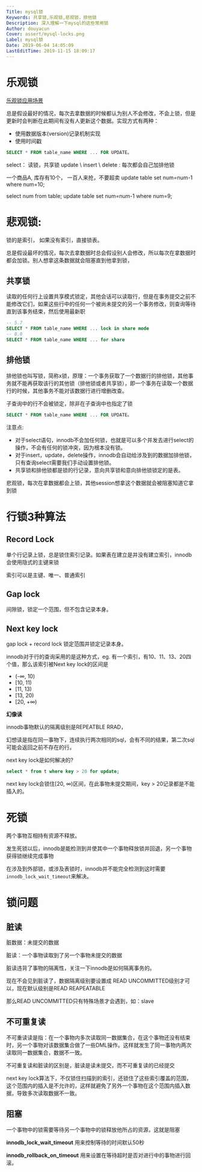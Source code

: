 ```yaml
---
Title: mysql锁
Keywords: 共享锁,乐观锁,悲观锁，排他锁
Description: 深入理解一下mysql的这些常用锁
Author: douyacun
Cover: assert/mysql-locks.png
Label: mysql锁
Date: 2019-06-04 14:05:09
LastEditTime: 2019-11-15 18:09:17
---
```


# 乐观锁
[乐观锁应用场景](https://segmentfault.com/a/1190000008935924)

总是假设最好的情况，每次去拿数据的时候都认为别人不会修改，不会上锁，但是更新时会判断在此期间有没有人更新这个数据。实现方式有两种：
- 使用数据版本(version)记录机制实现
- 使用时间戳

```sql
SELECT * FROM table_name WHERE ... FOR UPDATE。
```

select： 读锁，共享锁
update \ insert \ delete : 每次都会自己加排他锁

一个商品A, 库存有10个， 一百人来抢，不要超卖
update table set num=num-1 where num=10;

select num from table;
update table set num=num-1 where num=9;

# 悲观锁: 
锁的是索引， 如果没有索引，直接锁表。

总是假设最坏的情况，每次去拿数据时总会假设别人会修改，所以每次在拿数据时都会加锁。别人想拿这条数据就会阻塞直到他拿到锁，

## 共享锁
读取的任何行上设置共享模式锁定，其他会话可以读取行，但是在事务提交之前不能修改它们，如果这些行中的任何一个被尚未提交的另一个事务修改，则查询等待直到该事务结束，然后使用最新职

```sql
-- 5.7
SELECT * FROM table_name WHERE ... lock in share mode
-- 8.0
SELECT * FROM table_name WHERE ... for share
```

## 排他锁
排他锁也叫写锁，简称x锁，原理：一个事务获取了一个数据行的排他锁，其他事务就不能再获取该行的其他锁（排他锁或者共享锁），即一个事务在读取一个数据行的时候，其他事务不能对该数据行进行增删改查。

子查询中的行不会被锁定，除非在子查询中也指定了锁

```sql
SELECT * FROM table_name WHERE ... FOR UPDATE。
```

注意点:
- 对于select语句，innodb不会加任何锁，也就是可以多个并发去进行select的操作，不会有任何的锁冲突，因为根本没有锁。
- 对于insert，update，delete操作，innodb会自动给涉及到的数据加排他锁，只有查询select需要我们手动设置排他锁。
- 共享锁和排他锁都是锁的行记录，意向共享锁和意向排他锁锁定的是表。

悲观锁，每次在拿数据都会上锁，其他session想拿这个数据就会被阻塞知道它拿到锁








# 行锁3种算法

## Record Lock

单个行记录上锁，总是锁住索引记录。如果表在建立是并没有建立索引，innodb会使用隐式的主键来锁

索引可以是主键、唯一、普通索引

## Gap lock

间隙锁，锁定一个范围，但不包含记录本身。

## Next key lock

gap lock + record lock 锁定范围并锁定记录本身。

innodb对于行的查询采用的是这种方式，eg. 有一个索引，有10、11、13、20四个值，那么该索引被Next key lock的区间是
- (-∞, 10)
- [10, 11)
- [11, 13)
- [13, 20)
- [20, +∞)

**幻像读**

innodb事物默认的隔离级别是REPEATBLE RRAD， 

幻想读是指在同一事物下，连续执行两次相同的sql，会有不同的结果，第二次sql可能会返回之前不存在的行。

next key lock是如何解决的?
```sql
select * from t where key > 20 for update;
```
next key lock会锁住[20, ∞)区间，在此事物未提交期间，key > 20记录都是不能插入的。

# 死锁

两个事物互相持有资源不释放。

发生死锁以后，innodb是能检测到并使其中一个事物释放锁并回退，另一个事物获得锁继续完成事物

在涉及到外部锁，或涉及表锁时，innodb并不能完全检测到这时需要`innodb_lock_wait_timeout`来解决。

# 锁问题

## 脏读

脏数据：未提交的数据

脏读：一个事物读取到了另一个事物未提交的数据

脏读违背了事物的隔离性，关注一下innodb是如何隔离事务的。

现在不会见到脏读了，数据隔离级别要设置成 READ UNCOMMITTED级别才可以，现在默认级别是READ REAPEATABLE

那么READ UNCOMMITTED只有特殊场景才会遇到，如：slave

## 不可重复读

不可重读读是指：在一个事物内多次读取同一数据集合，在这个事物还没有结束时，另一个事物对该数据集合做了一些DML操作。这样就发生了同一事物内两次读取同一数据集合，数据不一致。

不可重复读和脏读的区别是，脏读是读未提交，而不可重复读的已经提交

next key lock算法下，不仅锁住扫描到的索引，还锁住了这些索引覆盖的范围，这个范围内的插入是不允许的，这样就避免了另外一个事物在这个范围内插入数据，导致多次读取数据不一致。

## 阻塞
一个事物中的锁需要等待另一个事物中的锁释放他所占的资源，这就是阻塞

**innodb_lock_wait_timeout** 用来控制等待的时间默认50秒

**innodb_rollback_on_timeout** 用来设置在等待超时是否对进行中的事物进行回滚。

